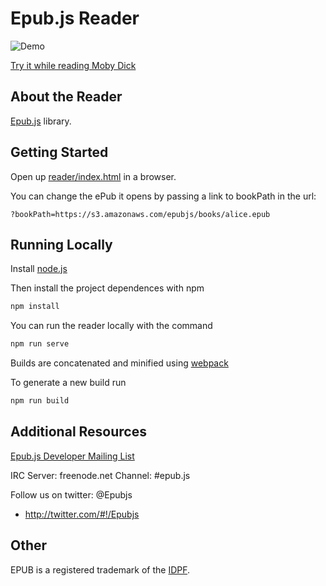 Epub.js Reader
================================

![Demo](http://fchasen.com/futurepress/epubjs-reader_moby-dick.png)

[Try it while reading Moby Dick](https://futurepress.github.io/epubjs-reader/)

About the Reader
-------------------------

[Epub.js](https://github.com/futurepress/epub.js) library.


Getting Started
-------------------------

Open up [reader/index.html](http://futurepress.github.com/epubjs-reader/index.html) in a browser.

You can change the ePub it opens by passing a link to bookPath in the url:

`?bookPath=https://s3.amazonaws.com/epubjs/books/alice.epub`

Running Locally
-------------------------

Install [node.js](https://nodejs.org/en/)

Then install the project dependences with npm

```javascript
npm install
```

You can run the reader locally with the command

```javascript
npm run serve
```

Builds are concatenated and minified using [webpack](https://github.com/webpack/webpack)

To generate a new build run

```javascript
npm run build
```

Additional Resources
-------------------------

[Epub.js Developer Mailing List](https://groups.google.com/forum/#!forum/epubjs)

IRC Server: freenode.net Channel: #epub.js

Follow us on twitter: @Epubjs

+ http://twitter.com/#!/Epubjs

Other
-------------------------

EPUB is a registered trademark of the [IDPF](http://idpf.org/).
